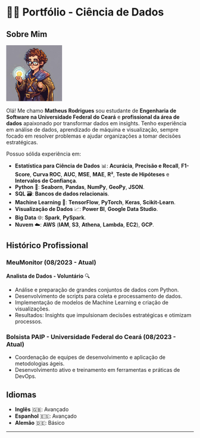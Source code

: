 # 🧑‍💻 Portfólio - Ciência de Dados

## Sobre Mim

<p align="left">
  <img src="https://github.com/matheuszpher/data-science-portfolio/blob/main/me.png" alt="Me" width="150"/>
<p/>
  
Olá! Me chamo **Matheus Rodrigues** sou estudante de **Engenharia de Software na Universidade Federal do Ceará** e **profissional da área de dados** apaixonado por transformar dados em insights. Tenho experiência em análise de dados, aprendizado de máquina e visualização, sempre focado em resolver problemas e ajudar organizações a tomar decisões estratégicas.

Possuo sólida experiência em:

- **Estatística para Ciência de Dados** 📊: **Acurácia**, **Precisão e Recall**, **F1-Score**, **Curva ROC**, **AUC**, **MSE**, **MAE**, **R²**, **Teste de Hipóteses** e **Intervalos de Confiança**.
- **Python** 🐍: **Seaborn**, **Pandas**, **NumPy**, **GeoPy**, **JSON**.
- **SQL** 🗃️: **Bancos de dados relacionais**.
- **Machine Learning** 🤖: **TensorFlow**, **PyTorch**, **Keras**, **Scikit-Learn**.
- **Visualização de Dados** 📈: **Power BI**, **Google Data Studio**.
- **Big Data** 🌐: **Spark**, **PySpark**.
- **Nuvem** ☁️: **AWS** (**IAM**, **S3**, **Athena**, **Lambda**, **EC2**), **GCP**.

## Histórico Profissional

### MeuMonitor (08/2023 - Atual) 
**Analista de Dados - Voluntário** 🔍

- Análise e preparação de grandes conjuntos de dados com Python.
- Desenvolvimento de scripts para coleta e processamento de dados.
- Implementação de modelos de Machine Learning e criação de visualizações.
- Resultados: Insights que impulsionam decisões estratégicas e otimizam processos.

### Bolsista PAIP - Universidade Federal do Ceará (08/2023 - Atual) 

- Coordenação de equipes de desenvolvimento e aplicação de metodologias ágeis.
- Desenvolvimento ativo e treinamento em ferramentas e práticas de DevOps.

## Idiomas

- **Inglês** 🇬🇧: Avançado
- **Espanhol** 🇪🇸: Avançado
- **Alemão** 🇩🇪: Básico

---
